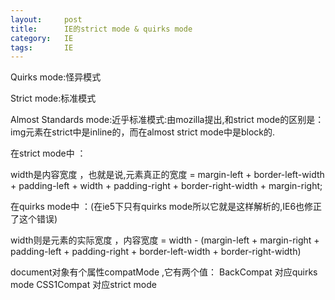 ```yaml
---
layout:     post
title:      IE的strict mode & quirks mode 
category:   IE
tags:       IE
---
```


Quirks mode:怪异模式

Strict mode:标准模式

Almost Standards mode:近乎标准模式:由mozilla提出,和strict mode的区别是：img元素在strict中是inline的，而在almost strict mode中是block的.

在strict mode中 ：

width是内容宽度 ，也就是说,元素真正的宽度 = margin-left  +  border-left-width  +  padding-left  + width  +  padding-right  +  border-right-width  +  margin-right;

在quirks mode中 ：(在ie5下只有quirks mode所以它就是这样解析的,IE6也修正了这个错误)

width则是元素的实际宽度 ，内容宽度 = width  -  (margin-left  +  margin-right  +  padding-left  +  padding-right  +  border-left-width  +  border-right-width)

<script type="text/javascript">
if(document.compatMode!="BackCompat")
document.write("标准模式");
else 
document.write("诡异模式");
</script>

document对象有个属性compatMode ,它有两个值：
BackCompat    对应quirks mode
CSS1Compat    对应strict mode